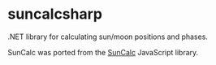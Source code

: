 # suncalcsharp
.NET library for calculating sun/moon positions and phases.

SunCalc was ported from the [SunCalc](https://github.com/mourner/suncalc) JavaScript library.

